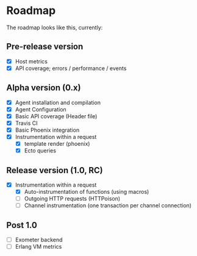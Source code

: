 # Roadmap

The roadmap looks like this, currently:

## Pre-release version
 - [x] Host metrics
 - [x] API coverage; errors / performance / events

## Alpha version (0.x)
 - [x] Agent installation and compilation
 - [x] Agent Configuration
 - [x] Basic API coverage (Header file)
 - [x] Travis CI
 - [x] Basic Phoenix integration
 - [x] Instrumentation within a request
   - [x] template render (phoenix)
   - [x] Ecto queries

## Release version (1.0, RC)
 - [x] Instrumentation within a request
   - [x] Auto-instrumentation of functions (using macros)
   - [ ] Outgoing HTTP requests (HTTPoison)
   - [ ] Channel instrumentation (one transaction per channel connection)

## Post 1.0
 - [ ] Exometer backend
 - [ ] Erlang VM metrics
